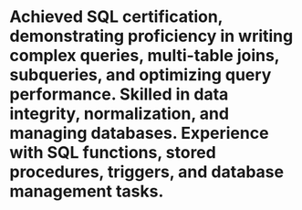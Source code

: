 # Achieved SQL certification, demonstrating proficiency in writing complex queries, multi-table joins, subqueries, and optimizing query performance. Skilled in data integrity, normalization, and managing databases. Experience with SQL functions, stored procedures, triggers, and database management tasks.

